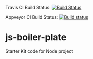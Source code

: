 Travis CI Build Status: [![Build Status](https://travis-ci.org/NitishKSharma/js-boiler-plate.svg?branch=master)](https://travis-ci.org/NitishKSharma/js-boiler-plate)

Appveyor CI Build Status: [![Build status](https://ci.appveyor.com/api/projects/status/oeym1mm39geyc6vk?svg=true)](https://ci.appveyor.com/project/NitishKSharma/js-boiler-plate)

# js-boiler-plate
Starter Kit code for Node project
